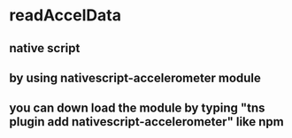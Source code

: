 # readAccelData

## native script 
## by using nativescript-accelerometer module
## you can down load the module by typing "tns plugin add nativescript-accelerometer" like npm 
